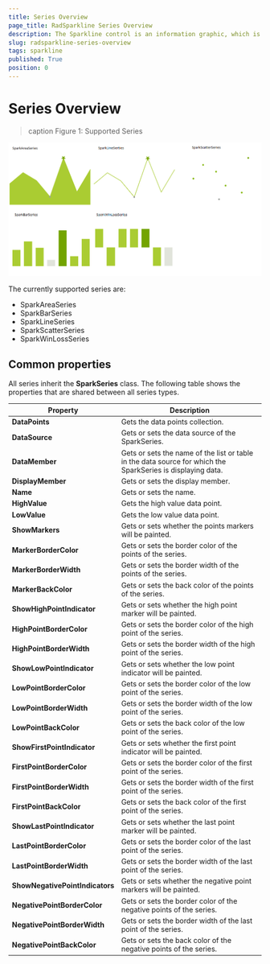 ```yaml
---
title: Series Overview
page_title: RadSparkline Series Overview
description: The Sparkline control is an information graphic, which is characterized by small size, excellent performance
slug: radsparkline-series-overview
tags: sparkline
published: True
position: 0
---
```


# Series Overview

>caption Figure 1: Supported Series

![](images/series-overview001.png)

The currently supported series are:
* SparkAreaSeries
* SparkBarSeries
* SparkLineSeries
* SparkScatterSeries
* SparkWinLossSeries


## Common properties

All series inherit the __SparkSeries__ class. The following table shows the properties that are shared between all series types.

|__Property__|__Description__|
|---|---|
|__DataPoints__|Gets the data points collection.|
|__DataSource__|Gets or sets the data source of the SparkSeries.|
|__DataMember__|Gets or sets the name of the list or table in the data source for which the SparkSeries is displaying data.|
|__DisplayMember__|Gets or sets the display member.|
|__Name__| Gets or sets the name.|
|__HighValue__|Gets the high value data point.|
|__LowValue__|Gets the low value data point.|
|__ShowMarkers__|Gets or sets whether the points markers will be painted.|
|__MarkerBorderColor__|Gets or sets the border color of the points of the series.|
|__MarkerBorderWidth__| Gets or sets the border width of the points of the series.|
|__MarkerBackColor__|Gets or sets the back color of the points of the series.|
|__ShowHighPointIndicator__|Gets or sets whether the high point marker will be painted.|
|__HighPointBorderColor__|Gets or sets the border color of the high point of the series.|
|__HighPointBorderWidth__|Gets or sets the border width of the high point of the series.|
|__ShowLowPointIndicator__|Gets or sets whether the low point indicator will be painted.|
|__LowPointBorderColor__|Gets or sets the border color of the low point of the series.|
|__LowPointBorderWidth__|Gets or sets the border width of the low point of the series.|
|__LowPointBackColor__| Gets or sets the back color of the low point of the series.|
|__ShowFirstPointIndicator__|Gets or sets whether the first point indicator will be painted.|
|__FirstPointBorderColor__|Gets or sets the border color of the first point of the series.|
|__FirstPointBorderWidth__|Gets or sets the border width of the first point of the series.|
|__FirstPointBackColor__|Gets or sets the back color of the first point of the series.|
|__ShowLastPointIndicator__|Gets or sets whether the last point marker will be painted.|
|__LastPointBorderColor__|Gets or sets the border color of the last point of the series.|
|__LastPointBorderWidth__|Gets or sets the border width of the last point of the series.|
|__ShowNegativePointIndicators__|Gets or sets whether the negative point markers will be painted.|
|__NegativePointBorderColor__|Gets or sets the border color of the negative points of the series.|
|__NegativePointBorderWidth__|Gets or sets the border width of the last point of the series.|
|__NegativePointBackColor__|Gets or sets the back color of the negative points of the series.|


